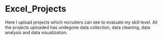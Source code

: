 # Excel_Projects
Here I upload projects which recruiters can see to evaluate my skill level.
All the projects uploaded has undegone data collection, data cleaning, data analysis and data visualization.
